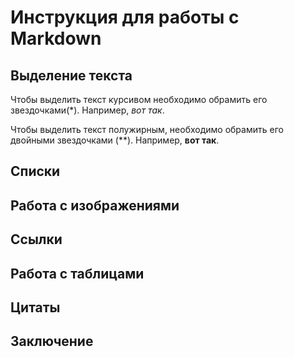 # Инструкция для работы с Markdown

## Выделение текста 

Чтобы выделить текст курсивом необходимо обрамить его звездочками(*). Например, *вот так*.

Чтобы выделить текст полужирным, необходимо обрамить его двойными звездочками (**). 
Например, **вот так**.

## Списки

## Работа с изображениями 

## Ссылки 

## Работа с таблицами 

## Цитаты 

## Заключение